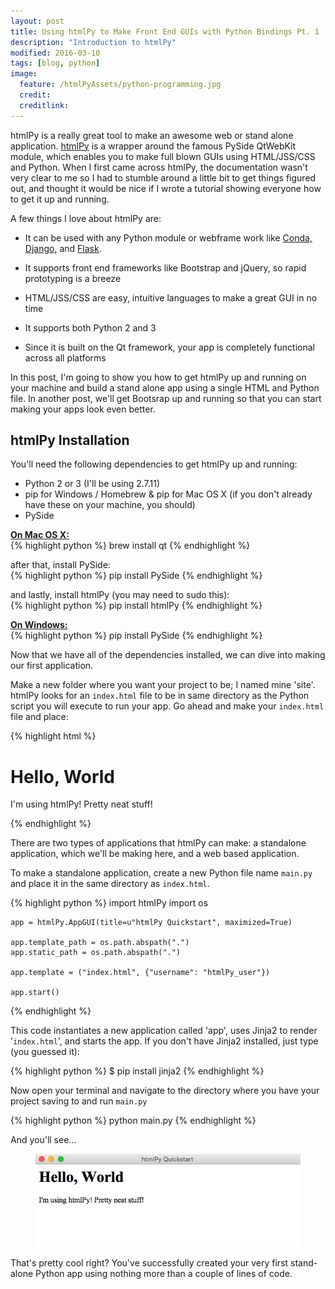 ```yaml
---
layout: post
title: Using htmlPy to Make Front End GUIs with Python Bindings Pt. 1
description: "Introduction to htmlPy"
modified: 2016-03-10
tags: [blog, python]
image:
  feature: /htmlPyAssets/python-programming.jpg
  credit: 
  creditlink:
---
```


htmlPy is a really great tool to make an awesome web or stand alone application. <a href="http://htmlpy.readthedocs.org/en/master/index.html#">htmlPy</a> is a wrapper around the famous PySide QtWebKit module, which enables you to make full blown GUIs using HTML/JSS/CSS and Python. When I first came across htmlPy, the documentation wasn't very clear to me so I had to stumble around a little bit to get things figured out, and thought it would be nice if I wrote a tutorial showing everyone how to get it up and running.

 A few things I love about htmlPy are:

* It can be used with any Python module or webframe work like <a href="http://conda.pydata.org/docs/index.html">Conda,</a> <a href="https://www.djangoproject.com/">Django</a>, and <a href="http://flask.pocoo.org/">Flask</a>.

* It supports front end frameworks like Bootstrap and jQuery, so rapid prototyping is a breeze
* HTML/JSS/CSS are easy, intuitive languages to make a great GUI in no time
* It supports both Python 2 and 3
* Since it is built on the Qt framework, your app is completely functional across all platforms

In this post, I'm going to show you how to get htmlPy up and running on your machine and build a stand alone app using a single HTML and Python file. In another post, we'll get Bootsrap up and running so that you can start making your apps look even better.

<h2>htmlPy Installation</h2>

You'll need the following dependencies to get htmlPy up and running:

* Python 2 or 3 (I'll be using 2.7.11)
* pip for Windows / Homebrew & pip for Mac OS X (if you don't already have these on your machine, you should)
* PySide

<b><u>On Mac OS X:</u></b><br>
{% highlight python %}
    brew install qt
{% endhighlight %}

after that, install PySide:<br>
{% highlight python %}
    pip install PySide
{% endhighlight %}

and lastly, install htmlPy (you may need to sudo this):<br>
{% highlight python %}
    pip install htmlPy
{% endhighlight %}

<b><u>On Windows:</u></b><br>
{% highlight python %}
    pip install PySide
{% endhighlight %}

Now that we have all of the dependencies installed, we can dive into making our first application.

Make a new folder where you want your project to be; I named mine 'site'. htmlPy looks for an `index.html` file to be in same directory as the Python script you will execute to run your app. Go ahead and make your `index.html` file and place:

{% highlight html %}
<h1>Hello, World</h1>
<p>I'm using htmlPy! Pretty neat stuff!</p>
{% endhighlight %}

There are two types of applications that htmlPy can make: a standalone application, which we'll be making here, and a web based application.

To make a standalone application, create a new Python file name `main.py` and place it in the same directory as `index.html`.

{% highlight python %}
    import htmlPy
    import os
    
    app = htmlPy.AppGUI(title=u"htmlPy Quickstart", maximized=True)
    
    app.template_path = os.path.abspath(".")
    app.static_path = os.path.abspath(".")
    
    app.template = ("index.html", {"username": "htmlPy_user"})
    
    app.start()
{% endhighlight %}

This code instantiates a new application called 'app', uses Jinja2 to render '`index.html`', and starts the app. If you don't have Jinja2 installed, just type (you guessed it):

{% highlight python %}
$ pip install jinja2
{% endhighlight %}

Now open your terminal and navigate to the directory where you have your project saving to and run `main.py`

{% highlight python %}
python main.py
{% endhighlight %}

And you'll see...

<figure>
	<a href="http://adamw88.github.io/images/htmlPyAssets/htmlPy_Hello_World.png"><img src="/images/htmlPyAssets/htmlPy_Hello_World.png"></a>
</figure>

That's pretty cool right? You've successfully created your very first stand-alone Python app using nothing more than a couple of lines of code.